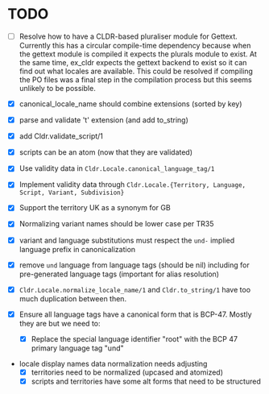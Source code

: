 # TODO

* [ ] Resolve how to have a CLDR-based pluraliser module for Gettext. Currently this has a circular compile-time dependency because when the gettext module is compiled it expects the plurals module to exist. At the same time, ex_cldr expects the gettext backend to exist so it can find out what locales are available. This could be resolved if compiling the PO files was a final step in the compilation process but this seems unlikely to be possible.

* [X] canonical_locale_name should combine extensions (sorted by key)

* [X] parse and validate 't' extension (and add to_string)

* [X] add Cldr.validate_script/1

* [X] scripts can be an atom (now that they are validated)

* [X] Use validity data in `Cldr.Locale.canonical_language_tag/1`

* [X] Implement validity data through `Cldr.Locale.{Territory, Language, Script, Variant, Subdivision}`

* [X] Support the territory UK as a synonym for GB

* [X] Normalizing variant names should be lower case per TR35

* [X] variant and language substitutions must respect the `und-` implied language prefix in canonicalization

* [X] remove `und` language from language tags (should be nil) including for pre-generated language tags (important for alias resolution)

* [X] `Cldr.Locale.normalize_locale_name/1` and `Cldr.to_string/1` have too much duplication between then.

* [X] Ensure all language tags have a canonical form that is BCP-47. Mostly they are but we need to:
   * [X] Replace the special language identifier "root" with the BCP 47 primary language tag "und"

* locale display names data normalization needs adjusting
  * [X] territories need to be normalized (upcased and atomized)
  * [X] scripts and territories have some alt forms that need to be structured
